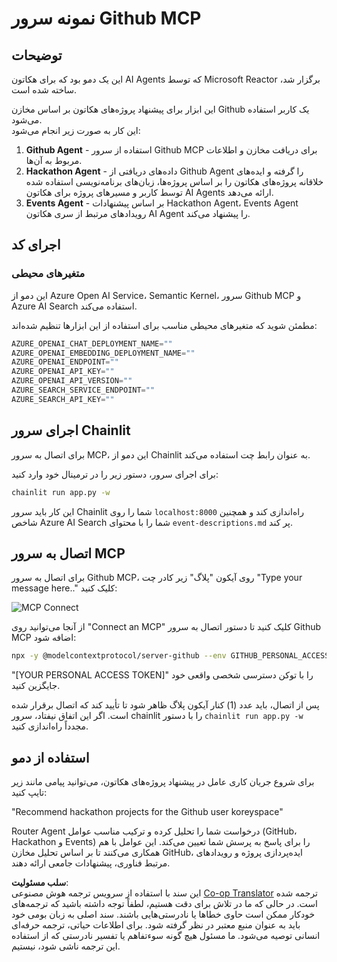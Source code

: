 <!--
CO_OP_TRANSLATOR_METADATA:
{
  "original_hash": "9bf0395cbc541ce8db2a9699c8678dfc",
  "translation_date": "2025-07-12T14:20:11+00:00",
  "source_file": "11-mcp/code_samples/github-mcp/README.md",
  "language_code": "fa"
}
-->
# نمونه سرور Github MCP

## توضیحات

این یک دمو بود که برای هکاتون AI Agents که توسط Microsoft Reactor برگزار شد، ساخته شده است.

این ابزار برای پیشنهاد پروژه‌های هکاتون بر اساس مخازن Github یک کاربر استفاده می‌شود.  
این کار به صورت زیر انجام می‌شود:

1. **Github Agent** - استفاده از سرور Github MCP برای دریافت مخازن و اطلاعات مربوط به آن‌ها.  
2. **Hackathon Agent** - داده‌های دریافتی از Github Agent را گرفته و ایده‌های خلاقانه پروژه‌های هکاتون را بر اساس پروژه‌ها، زبان‌های برنامه‌نویسی استفاده شده توسط کاربر و مسیرهای پروژه برای هکاتون AI Agents ارائه می‌دهد.  
3. **Events Agent** - بر اساس پیشنهادات Hackathon Agent، Events Agent رویدادهای مرتبط از سری هکاتون AI Agent را پیشنهاد می‌کند.  

## اجرای کد

### متغیرهای محیطی

این دمو از Azure Open AI Service، Semantic Kernel، سرور Github MCP و Azure AI Search استفاده می‌کند.

مطمئن شوید که متغیرهای محیطی مناسب برای استفاده از این ابزارها تنظیم شده‌اند:

```python
AZURE_OPENAI_CHAT_DEPLOYMENT_NAME=""
AZURE_OPENAI_EMBEDDING_DEPLOYMENT_NAME=""
AZURE_OPENAI_ENDPOINT=""
AZURE_OPENAI_API_KEY=""
AZURE_OPENAI_API_VERSION=""
AZURE_SEARCH_SERVICE_ENDPOINT=""
AZURE_SEARCH_API_KEY=""
```

## اجرای سرور Chainlit

برای اتصال به سرور MCP، این دمو از Chainlit به عنوان رابط چت استفاده می‌کند.

برای اجرای سرور، دستور زیر را در ترمینال خود وارد کنید:

```bash
chainlit run app.py -w
```

این کار باید سرور Chainlit شما را روی `localhost:8000` راه‌اندازی کند و همچنین شاخص Azure AI Search شما را با محتوای `event-descriptions.md` پر کند.

## اتصال به سرور MCP

برای اتصال به سرور Github MCP، روی آیکون "پلاگ" زیر کادر چت "Type your message here.." کلیک کنید:

![MCP Connect](../../../../../translated_images/mcp-chainlit-1.9154745f51c1f0437829df7624bff2f6268272f964f260fae8c7134d54e00f50.fa.png)

از آنجا می‌توانید روی "Connect an MCP" کلیک کنید تا دستور اتصال به سرور Github MCP اضافه شود:

```bash
npx -y @modelcontextprotocol/server-github --env GITHUB_PERSONAL_ACCESS_TOKEN=[YOUR PERSONAL ACCESS TOKEN]
```

"[YOUR PERSONAL ACCESS TOKEN]" را با توکن دسترسی شخصی واقعی خود جایگزین کنید.

پس از اتصال، باید عدد (1) کنار آیکون پلاگ ظاهر شود تا تأیید کند که اتصال برقرار شده است. اگر این اتفاق نیفتاد، سرور chainlit را با دستور `chainlit run app.py -w` مجدداً راه‌اندازی کنید.

## استفاده از دمو

برای شروع جریان کاری عامل در پیشنهاد پروژه‌های هکاتون، می‌توانید پیامی مانند زیر تایپ کنید:

"Recommend hackathon projects for the Github user koreyspace"

Router Agent درخواست شما را تحلیل کرده و ترکیب مناسب عوامل (GitHub، Hackathon و Events) را برای پاسخ به پرسش شما تعیین می‌کند. این عوامل با هم همکاری می‌کنند تا بر اساس تحلیل مخازن GitHub، ایده‌پردازی پروژه و رویدادهای مرتبط فناوری، پیشنهادات جامعی ارائه دهند.

**سلب مسئولیت**:  
این سند با استفاده از سرویس ترجمه هوش مصنوعی [Co-op Translator](https://github.com/Azure/co-op-translator) ترجمه شده است. در حالی که ما در تلاش برای دقت هستیم، لطفاً توجه داشته باشید که ترجمه‌های خودکار ممکن است حاوی خطاها یا نادرستی‌هایی باشند. سند اصلی به زبان بومی خود باید به عنوان منبع معتبر در نظر گرفته شود. برای اطلاعات حیاتی، ترجمه حرفه‌ای انسانی توصیه می‌شود. ما مسئول هیچ گونه سوءتفاهم یا تفسیر نادرستی که از استفاده این ترجمه ناشی شود، نیستیم.